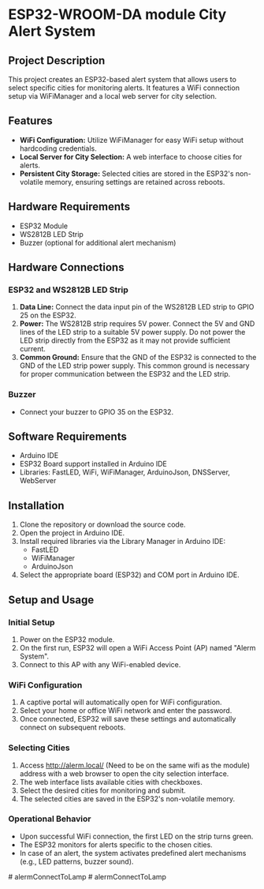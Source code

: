 

# ESP32-WROOM-DA module City Alert System

## Project Description
This project creates an ESP32-based alert system that allows users to select specific cities for monitoring alerts. It features a WiFi connection setup via WiFiManager and a local web server for city selection.

## Features
- **WiFi Configuration:** Utilize WiFiManager for easy WiFi setup without hardcoding credentials.
- **Local Server for City Selection:** A web interface to choose cities for alerts.
- **Persistent City Storage:** Selected cities are stored in the ESP32's non-volatile memory, ensuring settings are retained across reboots.

## Hardware Requirements
- ESP32 Module
- WS2812B LED Strip
- Buzzer (optional for additional alert mechanism)

## Hardware Connections
### ESP32 and WS2812B LED Strip
1. **Data Line:** Connect the data input pin of the WS2812B LED strip to GPIO 25 on the ESP32.
2. **Power:** The WS2812B strip requires 5V power. Connect the 5V and GND lines of the LED strip to a suitable 5V power supply. Do not power the LED strip directly from the ESP32 as it may not provide sufficient current.
3. **Common Ground:** Ensure that the GND of the ESP32 is connected to the GND of the LED strip power supply. This common ground is necessary for proper communication between the ESP32 and the LED strip.

### Buzzer
- Connect your buzzer to GPIO 35 on the ESP32.

## Software Requirements
- Arduino IDE
- ESP32 Board support installed in Arduino IDE
- Libraries: FastLED, WiFi, WiFiManager, ArduinoJson, DNSServer, WebServer

## Installation
1. Clone the repository or download the source code.
2. Open the project in Arduino IDE.
3. Install required libraries via the Library Manager in Arduino IDE:
   - FastLED
   - WiFiManager
   - ArduinoJson
4. Select the appropriate board (ESP32) and COM port in Arduino IDE.

## Setup and Usage
### Initial Setup
1. Power on the ESP32 module.
2. On the first run, ESP32 will open a WiFi Access Point (AP) named "Alerm System".
3. Connect to this AP with any WiFi-enabled device.

### WiFi Configuration
1. A captive portal will automatically open for WiFi configuration.
2. Select your home or office WiFi network and enter the password.
3. Once connected, ESP32 will save these settings and automatically connect on subsequent reboots.

### Selecting Cities
1. Access http://alerm.local/ (Need to be on the same wifi as the module) address with a web browser to open the city selection interface.
2. The web interface lists available cities with checkboxes.
3. Select the desired cities for monitoring and submit.
4. The selected cities are saved in the ESP32's non-volatile memory.

### Operational Behavior
- Upon successful WiFi connection, the first LED on the strip turns green.
- The ESP32 monitors for alerts specific to the chosen cities.
- In case of an alert, the system activates predefined alert mechanisms (e.g., LED patterns, buzzer sound).

#   a l e r m C o n n e c t T o L a m p  
 #   a l e r m C o n n e c t T o L a m p  
 